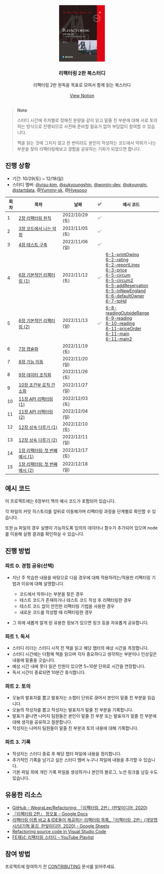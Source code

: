 <br />
<p align="center">
  
  <img src="images/cover.jpg" alt="리팩터링 2판 책 표지" width=150 />

  <h3 align="center">리팩터링 2판 북스터디</h3>
  
  <p align="center">
    리팩터링 2판 완독을 목표로 모여서 함께 읽는 북스터디
    <br />
    <br />
    <a href="https://yisu-kim.notion.site/Refactoring-2-E-e75c3057d83b40098436abc2f1babb91">View Notion</a>
    <br />
    <br />
  </p>
</p>

> **Note**
>
> 스터디 시간에 주차별로 정해진 분량을 같이 읽고 밑줄 친 부분에 대해 서로 토의하는 방식으로 진행되므로 사전에 준비할 필요가 없어 부담없이 참여할 수 있습니다.
>
> 책을 읽는 것에 그치지 않고 한 번이라도 본인이 작성하는 코드에서 악취가 나는 부분을 찾아 리팩터링해보고 경험을 공유하는 기회가 되었으면 합니다.

## 진행 상황

- 기간: 10/29(토) ~ 12/18(일)
- 스터디 멤버: [@yisu-kim](https://github.com/yisu-kim), [@sukyoungshin](https://github.com/sukyoungshin), [@wonjin-dev](https://github.com/wonjin-dev),
  [@okyungjin](https://github.com/okyungjin), [@startdata](https://github.com/startdata), [@Yummy-sk](https://github.com/Yummy-sk), [@Hyesooo](https://github.com/Hyesooo)

| 회차 | 목차                                                                  | 날짜            | ✅  | 예시 코드                                                                                                                                                                                                                                                                                                                                                                                                                             |
| ---- | --------------------------------------------------------------------- | --------------- | --- | ------------------------------------------------------------------------------------------------------------------------------------------------------------------------------------------------------------------------------------------------------------------------------------------------------------------------------------------------------------------------------------------------------------------------------------- |
| 1    | [2장 리팩터링 원칙](ch02/리팩터링_원칙.md)                            | 2022/10/29 (토) | ✅  |
| 2    | [3장 코드에서 나는 악취](ch03/코드에서_나는_악취.md)                  | 2022/11/05 (토) | ✅  |
| 3    | [4장 테스트 구축](ch04/테스트_구축.md)                                | 2022/11/06 (일) | ✅  |
| 4    | [6장 기본적인 리팩터링 (1)](<ch06/기본적인_리팩터링_(1).md>)          | 2022/11/12 (토) | ✅  | [6-1-printOwing](ch06/6-1-printOwing.js)<br/>[6-2-rating](ch06/6-2-rating.js)<br/> [6-2-reportLines](ch06/6-2-reportLines.js)<br/>[6-3-price](ch06/6-3-price.js)<br/>[6-5-circum](ch06/6-5-circum.js)<br/>[6-5-circum2](ch06/6-5-circum2.js)<br/>[6-5-addReservation](ch06/6-5-addReservation.js)<br/>[6-5-inNewEngland](ch06/6-5-inNewEngland.js)<br/>[6-6-defaultOwner](ch06/6-6-defaultOwner.mjs)<br/>[6-7-tpHd](ch06/6-7-tpHd.js) |
| 5    | [6장 기본적인 리팩터링 (2)](<ch06/기본적인_리팩터링_(2).md>)          | 2022/11/13 (일) | ✅  | [6-8-readingOutsideRange](ch06/6-8-readingOutsideRange.js)<br/>[6-9-reading](ch06/6-9-reading.js)<br/>[6-10-reading](ch06/6-10-reading.mjs)<br/>[6-11-priceOrder](ch06/6-11-priceOrder.js)<br/>[6-11-main](ch06/6-11-main.java)<br/>[6-11-main2](ch06/6-11-main2.java)                                                                                                                                                                |
| 6    | [7장 캡슐화](ch07/캡슐화.md)                                          | 2022/11/19 (토) |     |
| 7    | [8장 기능 이동](ch08/기능_이동.md)                                    | 2022/11/20 (일) |     |
| 8    | [9장 데이터 조직화](ch09/데이터_조직화.md)                            | 2022/11/26 (토) |     |
| 9    | [10장 조건부 로직 간소화](ch10/조건부_로직_간소화.md)                 | 2022/11/27 (일) |     |
| 10   | [11장 API 리팩터링 (1)](<ch11/API_리팩터링_(1).md>)                   | 2022/12/03 (토) |     |
| 11   | [11장 API 리팩터링 (2)](<ch11/API_리팩터링_(2).md>)                   | 2022/12/04 (일) |     |
| 12   | [12장 상속 다루기 (1)](<ch12/상속_다루기_(1).md>)                     | 2022/12/10 (토) |     |
| 13   | [12장 상속 다루기 (2)](<ch12/상속_다루기_(2).md>)                     | 2022/12/11 (일) |     |
| 14   | [1장 리팩터링: 첫 번째 예시 (1)](<ch01/리팩터링_첫_번째_예시_(1).md>) | 2022/12/17 (토) |     |
| 15   | [1장 리팩터링: 첫 번째 예시 (2)](<ch01/리팩터링_첫_번째_예시_(2).md>) | 2022/12/18 (일) |     |

## 예시 코드

이 프로젝트에는 6장부터 책의 예시 코드가 포함되어 있습니다.

각 파일의 커밋 히스토리를 앞뒤로 이동해가며 리팩터링 과정을 단계별로 확인할 수 있습니다.

또한 js 파일의 경우 실행이 가능하도록 임의의 데이터나 함수가 추가되어 있으며 node를 이용해 실행 결과를 확인하실 수 있습니다.

## 진행 방법

### 파트 0. 경험 공유(선택)

- 지난 주 학습한 내용을 바탕으로 다음 경우에 대해 적용하려는/적용한 리팩터링 기법과 이유에 대해 설명합니다.

  - 코드에서 악취나는 부분을 찾은 경우
  - 테스트 코드가 존재하거나 테스트 코드 작성 후 리팩터링한 경우
  - 테스트 코드 없이 안전한 리팩터링 기법을 사용한 경우
  - 새로운 코드를 작성할 때 리팩터링한 경우

- 그 외에 새롭게 알게 된 유용한 정보가 있으면 링크 등을 자유롭게 공유합니다.

### 파트 1. 독서

- 스터디 리더는 스터디 시작 전 책을 읽고 해당 챕터의 예상 시간을 측정합니다.
- 스터디 시간에는 다함께 책을 읽으며 각자 중요하다고 생각하는 부분이나 인상깊은 내용에 밑줄을 긋습니다.
- 예상 시간 내에 못다 읽은 인원이 있으면 5~10분 단위로 시간을 연장합니다.
- 독서 시간이 종료되면 10분간 휴식합니다.

### 파트 2. 토의

- 오늘의 발표자를 뽑고 발표자는 소챕터 단위로 끊어서 본인이 밑줄 친 부분을 읽습니다.
- 오늘의 작성자를 뽑고 작성자는 발표자가 밑줄 친 부분을 기록합니다.
- 발표가 끝나면 나머지 팀원들은 본인이 밑줄 친 부분 또는 발표자가 밑줄 친 부분에 대해 생각을 공유하고 질문합니다.
- 작성자는 나머지 팀원들이 밑줄 친 부분과 토의 내용에 대해 기록합니다.

### 파트 3. 기록

- 작성자는 스터디 종료 후 해당 챕터 파일에 내용을 정리합니다.
- 추가적인 기록을 남기고 싶은 스터디 멤버 누구나 파일에 내용을 추가할 수 있습니다.
- 기본 파일 외에 개인 기록 파일을 생성하거나 본인의 블로그, 노션 링크를 남길 수도 있습니다.

## 유용한 리소스

- [GitHub - WegraLee/Refactoring: 『리팩터링, 2판』(한빛미디어, 2020)](https://github.com/WegraLee/Refactoring)
- [『리팩터링 2판』 정오표 - Google Docs](https://docs.google.com/document/d/1IP04YcBgwOfBexV1CPK3gLCr2gmQdPTas2pHcqPuCz4/edit)
- [리팩터링 이름 비교 & IDE들이 제공하는 리팩터링 목록\_『리팩터링, 2판』(개앞맵시/남기혁 옮김, 한빛미디어, 2020) - Google Sheets](https://docs.google.com/spreadsheets/d/1nFx-PjZ9Qs3QBZFzaMo6MSUSrWjSsO-iz5kpBtlVRPQ/edit#gid=866204681)
- [Refactoring source code in Visual Studio Code](https://code.visualstudio.com/docs/editor/refactoring)
- [FE재남: 리팩터링 스터디 - YouTube Playlist](https://www.youtube.com/playlist?list=PLjQV3hketAJmyZmqXZ1OVEFNctalbf9SX)

## 참여 방법

프로젝트에 참여하기 전 [CONTRIBUTING](CONTRIBUTING.md) 문서를 읽어주세요.
